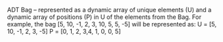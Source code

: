 ADT  Bag – represented as a dynamic array of unique elements (U) and a dynamic array of positions (P) in U of the elements from the Bag. For example, the bag [5, 10, -1, 2, 3, 10, 5, 5, -5] will be represented as:
U = [5, 10, -1, 2, 3, -5]
P = [0, 1, 2, 3,4, 1, 0, 0, 5]
